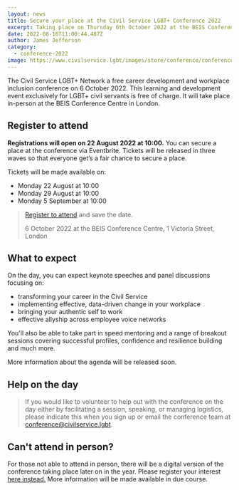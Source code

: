 ```yaml
---
layout: news
title: Secure your place at the Civil Service LGBT+ Conference 2022
excerpt: Taking place on Thursday 6th October 2022 at the BEIS Conference Centre.
date: 2022-08-16T11:00:44.487Z
author: James Jefferson
category:
  - conference-2022
image: https://www.civilservice.lgbt/images/store/conference/conference-2022.png
---
```

The Civil Service LGBT+ Network a free career development and workplace inclusion conference on 6 October 2022. This learning and development event exclusively for LGBT+ civil servants is free of charge. It will take place in-person at the BEIS Conference Centre in London.

## Register to attend

**Registrations will open on 22 August 2022 at 10:00.** You can secure a place at the conference via Eventbrite. Tickets will be released in three waves so that everyone get’s a fair chance to secure a place.

Tickets will be made available on:

- Monday 22 August at 10:00
- Monday 29 August at 10:00
- Monday 5 September at 10:00

> [Register to attend](https://www.civilservice.lgbt/event/2022-10-06-civil-service-lgbt-conference/) and save the date.
>
> 6 October 2022 at the BEIS Conference Centre, 1 Victoria Street, London

## What to expect

On the day, you can expect keynote speeches and panel discussions focusing on:

* transforming your career in the Civil Service
* implementing effective, data-driven change in your workplace
* bringing your authentic self to work
* effective allyship across employee voice networks

You'll also be able to take part in speed mentoring and a range of breakout sessions covering successful profiles, confidence and resilience building and much more.

More information about the agenda will be released soon.

## Help on the day

> If you would like to volunteer to help out with the conference on the day either by facilitating a session, speaking, or managing logistics, please indicate this when you sign up or email the conference team at <conference@civilservice.lgbt>. 

## Can't attend in person?

For those not able to attend in person, there will be a digital version of the conference taking place later on in the year. Please register your interest [here instead.](https://forms.gle/XvcLmwHXBwwfZ8Rd9) More information will be made available in due course.